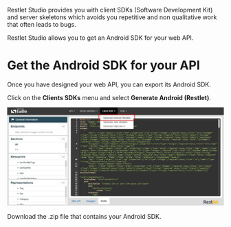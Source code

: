 Restlet Studio provides you with client SDKs (Software Development Kit) and server skeletons which avoids you repetitive and non qualitative work that often leads to bugs.  

Restlet Studio allows you to get an Android SDK for your web API.

# Get the Android SDK for your API

Once you have designed your web API, you can export its Android SDK.

Click on the **Clients SDKs** menu and select **Generate Android (Restlet)**.

![Android](images/android.jpg "Android")

Download the .zip file that contains your Android SDK.
